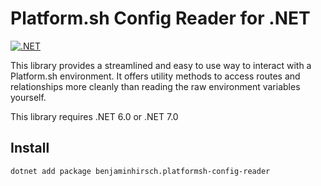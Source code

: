 # Platform.sh Config Reader for .NET

[![.NET](https://github.com/benjaminhirsch/platformsh-config-reader-dotnet/actions/workflows/dotnet.yml/badge.svg)](https://github.com/benjaminhirsch/platformsh-config-reader-dotnet/actions/workflows/dotnet.yml)

This library provides a streamlined and easy to use way to interact with a Platform.sh environment.  It offers utility methods to access routes and relationships more cleanly than reading the raw environment variables yourself.

This library requires .NET 6.0 or .NET 7.0

## Install

```bash
dotnet add package benjaminhirsch.platformsh-config-reader
```
